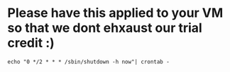# Please have this applied to your VM so that we dont ehxaust our trial credit :) 

```
echo "0 */2 * * * /sbin/shutdown -h now"| crontab -

```
